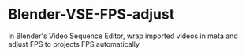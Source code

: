 # Blender-VSE-FPS-adjust
In Blender's Video Sequence Editor, wrap imported videos in meta and adjust FPS to projects FPS automatically
